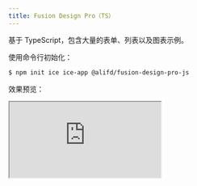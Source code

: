 ```yaml
---
title: Fusion Design Pro（TS）
---
```


基于 TypeScript，包含大量的表单、列表以及图表示例。

使用命令行初始化：

```bash
$ npm init ice ice-app @alifd/fusion-design-pro-js
```

效果预览：

<Iframe src="https://unpkg.com/@alifd/fusion-design-pro/build/index.html" />
